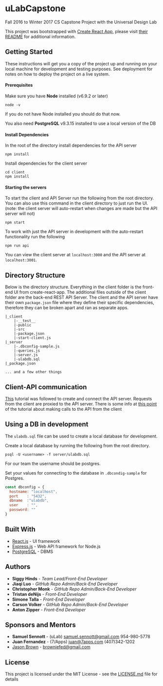 # uLabCapstone
Fall 2016 to Winter 2017 CS Capstone Project with the Universal Design Lab

This project was bootstrapped with [Create React App](https://github.com/facebookincubator/create-react-app), please visit [their README](https://github.com/facebookincubator/create-react-app/blob/master/packages/react-scripts/template/README.md) for additional information.



## Getting Started

These instructions will get you a copy of the project up and running on your local machine for development and testing purposes. See deployment for notes on how to deploy the project on a live system.

#### Prerequisites

Make sure you have **Node** installed (v6.9.2 or later)

```
node -v
```
If you do not have Node installed you should do that now.

You also need **PostgreSQL** v9.3.15 installed to use a local version of the DB

#### Install Dependencies

In the root of the directory install dependencies for the API server
```
npm install
```
Install dependencies for the client server
```
cd client
npm install
```
#### Starting the servers

To start the client and API Server run the following from the root directory. You can also use this command in the client directory to just run the UI. (note: the client server will auto-restart when changes are made but the API server will not)
```
npm start
```

To work with just the API server in development with the auto-restart functionality run the following
```
npm run api
```
You can view the client server at `localhost:3000` and the API server at `localhost:3001`.

## Directory Structure

Below is the directory structure. Everything in the client folder is the front-end UI from create-react-app. The additional files outside of the client folder are the back-end REST API Server. The client and the API server have their own `package.json` file where they define their specific dependencies, therefore they can be broken apart and ran as separate apps.
```
|_client
    |-__test__
    |-public
    |-src
    |-package.json
    |-start-client.js
|_server
    |-.dbconfig-sample.js
    |-queries.js
    |-server.js
    |-ulabdb.sql
|_package.json

... and a few other things

```

## Client-API communication

 [This](https://www.fullstackreact.com/articles/using-create-react-app-with-a-server/) tutorial was followed to create and connect the API server. Requests from the client are proxied to the API server. There is some info at [this point](https://www.fullstackreact.com/articles/using-create-react-app-with-a-server/#the-apps-react-components) of the tutorial about making calls to the API from the client

## Using a DB in development

The `ulabdb.sql` file can be used to create a local database for development.

Create a local database by running the following from the root directory.
```
psql -U <username> -f server/ulabdb.sql

```
For our team the username should be postgres.

Set your values for connecting to the database in `.dbcondig-sample` for Postgres.
```js
const dbconfig = {
  hostname: "localhost",
  port    : "5432",
  dbname  :"ulabdb",
  user    : "",
  password: ""
}
```


<!---## Testing

 Explain how to run the tests for this system

 #### Break down into end to end tests

 Explain what these tests test and why

 ```
 Give an example
 ```


 ## Deployment

 Add additional notes about how to deploy this on a live system -->

## Built With

* [React.js](https://facebook.github.io/react/) - UI framework
* [Express.js](http://expressjs.com/) - Web API framework for Node.js
* [PostgreSQL](https://www.postgresql.org/about/) - DBMS

## Authors

* **Siggy Hinds** - *Team Lead/Front-End Developer*
* **Jiaqi Luo** - *GitHub Repo Admin/Back-End Developer*
* **Christopher Monk** - *GitHub Repo Admin/Back-End Developer*
* **Tristan deNijs** - *Front-End Developer*
* **Simone Talla** - *Front-End Developer*
* **Carson Volker** - *GitHub Repo Admin/Back-End Developer*
* **Anton Zipper** - *Front-End Developer*

## Sponsors and Mentors

* **Samuel Sennott** - (uLab) samuel.sennott@gmail.com 954-980-5778
* **Juan Fernandez** - (7/Apps) juan@7apps.com  (407)342-1202
* [Jason Brown](http://browniefed.com/) - browniefed@gmail.com

## License

This project is licensed under the MIT License - see the [LICENSE.md](LICENSE.md) file for details
